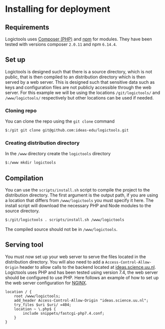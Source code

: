 # Installing for deployment
## Requirements
Logictools uses [Composer (PHP)](https://getcomposer.org) and [npm](https://docs.npmjs.com/downloading-and-installing-node-js-and-npm) for modules. They have been tested with versions composer `2.0.11` and npm `6.14.4`.

## Set up
Logictools is designed such that there is a source directory, which is not public, that is then compiled to an distribution directory which is then served by a web server. This is designed such that sensitive data such as keys and configuration files are not publicly accessible through the web server. For this example we will be using the locations `/git/logictools/` and `/www/logictools/` respectively but other locations can be used if needed.

### Cloning repo
You can clone the repo using the `git clone` command
```sh
$:/git git clone git@github.com:ideas-edu/logictools.git
```
### Creating distribution directory
In the `/www` directory create the `logictools` directory
```sh
$:/www mkdir logictools
```

## Compilation
You can use the `scripts/install.sh` script to compile the project to the distribution directory. The first argument is the output path, if you are using a location that differs from `/www/logictools` you must specify it here. The install script will download the necessary PHP and Node modules to the source directory.
```sh
$:/git/logictools . scripts/install.sh /www/logictools
```
The compiled source should not be in `/www/logictools`.

## Serving tool
You must now set up your web server to serve the files located in the distribution directory. You will also need to add a `Access-Control-Allow-Origin` header to allow calls to the backend located at [ideas.science.uu.nl](ideas.science.uu.nl). Logictools uses PHP and has been tested using version 7.4, the web server should be configured to use PHP. Here follows an example of how to set up the web server configuration for [NGINX](https://www.nginx.com).
```
location / {
    root /www/logictools;
    add_header Access-Control-Allow-Origin "ideas.science.uu.nl";
    try_files $uri $uri/ =404;
    location ~ \.php$ {
        include snippets/fastcgi-php7.4.conf;
    }
}
```
